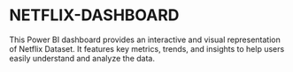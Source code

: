 # NETFLIX-DASHBOARD
This Power BI dashboard provides an interactive and visual representation of Netflix Dataset. It features key metrics, trends, and insights to help users easily understand and analyze the data.
